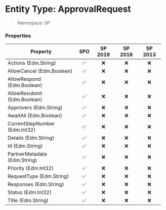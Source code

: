 # Entity Type: ApprovalRequest

> Namespace: SP

### Properties

Property | SPO | SP 2019 | SP 2016 | SP 2013
----------|:---:|:-------:|:-------:|:-------:
Actions (Edm.String) | ✅ | ❌ | ❌ | ❌
AllowCancel (Edm.Boolean) | ✅ | ❌ | ❌ | ❌
AllowRespond (Edm.Boolean) | ✅ | ❌ | ❌ | ❌
AllowResubmit (Edm.Boolean) | ✅ | ❌ | ❌ | ❌
Approvers (Edm.String) | ✅ | ❌ | ❌ | ❌
AwaitAll (Edm.Boolean) | ✅ | ❌ | ❌ | ❌
CurrentStepNumber (Edm.Int32) | ✅ | ❌ | ❌ | ❌
Details (Edm.String) | ✅ | ❌ | ❌ | ❌
Id (Edm.String) | ✅ | ❌ | ❌ | ❌
PartnerMetadata (Edm.String) | ✅ | ❌ | ❌ | ❌
Priority (Edm.Int32) | ✅ | ❌ | ❌ | ❌
RequestType (Edm.String) | ✅ | ❌ | ❌ | ❌
Responses (Edm.String) | ✅ | ❌ | ❌ | ❌
Status (Edm.Int32) | ✅ | ❌ | ❌ | ❌
Title (Edm.String) | ✅ | ❌ | ❌ | ❌